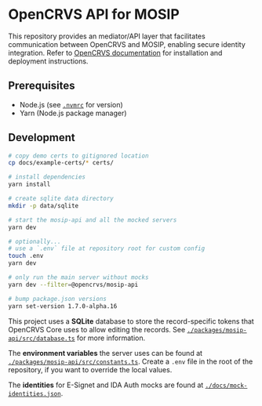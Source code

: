 # OpenCRVS API for MOSIP

This repository provides an mediator/API layer that facilitates communication between OpenCRVS and MOSIP, enabling secure identity integration. Refer to [OpenCRVS documentation](https://documentation.opencrvs.org/technology/interoperability/national-id-client) for installation and deployment instructions.

## Prerequisites

- Node.js (see [`.nvmrc`](./.nvmrc) for version)
- Yarn (Node.js package manager)

## Development

```sh
# copy demo certs to gitignored location
cp docs/example-certs/* certs/

# install dependencies
yarn install

# create sqlite data directory
mkdir -p data/sqlite

# start the mosip-api and all the mocked servers
yarn dev

# optionally...
# use a `.env` file at repository root for custom config
touch .env
yarn dev

# only run the main server without mocks
yarn dev --filter=@opencrvs/mosip-api

# bump package.json versions
yarn set-version 1.7.0-alpha.16
```

This project uses a **SQLite** database to store the record-specific tokens that OpenCRVS Core uses to allow editing the records. See [`./packages/mosip-api/src/database.ts`](./packages/mosip-api/src/database.ts) for more information.

The **environment variables** the server uses can be found at [`./packages/mosip-api/src/constants.ts`](./packages/mosip-api/src/constants.ts). Create a `.env` file in the root of the repository, if you want to override the local values.

The **identities** for E-Signet and IDA Auth mocks are found at [`./docs/mock-identities.json`](./docs/mock-identities.json).
